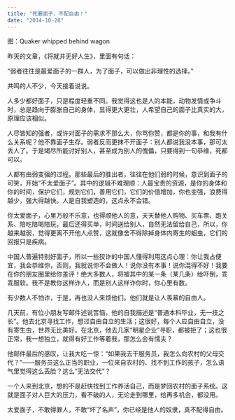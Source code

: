 ```yaml
---
title: "死要面子，不配自由！"
date: "2014-10-28"
---
```


图：Quaker whipped behind wagon

昨天的文章，《将就并无好人生》，里面有句话：

“弱者往往是最爱面子的一群人，为了面子，可以做出非理性的选择。”

共鸣的人不少，今天接着说说。

人多少都好面子，只是程度轻重不同。我觉得这也是人的本能，动物发情或争斗时，总是趋向于膨胀自己的身体，显得更大更壮，人希望自己的面子比真实的大，原理应该相似。

人尽皆知的强者，或许对面子的需求不那么大，你骂你赞，都是你的事，和我有什么关系呢？他不靠面子生存。弱者反而更抹不开面子：别人都说我没本事，那可太丢人了。于是竭尽所能讨好别人，甚至成为别人的傀儡，只要得到一句恭维，死都可以。

人都有由弱变强的过程。那些最后的胜出者，往往在他们弱的时候，意识到面子的可笑，开始“不太爱面子”。其中的逻辑不难理顺：人最宝贵的资源，是你的身体和你的时间，保护它们，规划它们，善用它们，它们的价值增加，你也变强，浪费得越少，强大得越快。人是自我塑造的，这点永不会错。

你太爱面子，心里万般不乐意，也得顺他人的意，天天替他人购物、买车票、跑关系、陪吃陪喝陪玩，最后还得买单，时间送给别人，自然无法留给自己，所以，你越来越弱，觉得更离不开他人点赞，这就像舍不得除掉身体内寄生的蛔虫，它们的回报只是疾病。

中国人普遍特别好面子，所以一些狡诈的中国人懂得利用这点心理：你让我占便宜，我会恭维你，否则，我就说你不会做人！说你没有本事！说你混得不好！我要在你的朋友圈里给你差评！绝大多数人，将被其中的某一条（某几条）给吓倒，乖乖服软。我不是教你这样诈人，而是别人这样诈你时，你心里有数。

有少数人不怕诈，于是，再也没人来烦他们。他们就是让人羡慕的自由人。

几天前，有位小朋友写邮件述说苦恼，他的自我描述是“普通本科毕业，无一技之长”。他去北京寻找工作，想过自由自立的生活；这很好，每个人应自由自立，没有寄生虫，世界无比美好。在北京，他去几家“明星企业”寻职，都被拒了；这也很正常，我一想独立，就得有好工作等着我，那怎么会有懦夫？

他邮件最后的感叹，让我大吃一惊：“如果我去干服务员，我怎么向农村的父母交代？”——服务员这么正当的职业，一位来自农村的、找不到工作的孩子，怎么语气里觉得这么丢脸？这么“无法交代”？

一个人来到北京，想的不是赶快找到工作养活自己，而是梦回农村的面子系统。这就是面子对人巨大的压力，看不破的人，无论走到哪里，给再多机会，都没用。

太爱面子，不敢得罪人，不敢“坏了名声”，你已经是他人的奴隶，真不配得自由。
